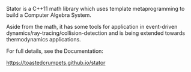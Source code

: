 Stator is a C++11 math library which uses template metaprogramming to
build a Computer Algebra System.

Aside from the math, it has some tools for application in event-driven
dynamics/ray-tracing/collision-detection and is being extended towards
thermodynamics applications.

For full details, see the Documentation:

https://toastedcrumpets.github.io/stator

